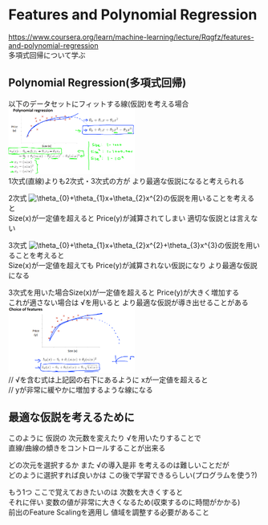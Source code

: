 # Features and Polynomial Regression
https://www.coursera.org/learn/machine-learning/lecture/Rqgfz/features-and-polynomial-regression  
多項式回帰について学ぶ  

## Polynomial Regression(多項式回帰)
以下のデータセットにフィットする線(仮説)を考える場合  
<img src="../../img/02_05_polynomial_regression.png" width=50%>  
1次式(直線)よりも2次式・3次式の方が より最適な仮説になると考えられる  

2次式 <img src="https://latex.codecogs.com/gif.latex?\theta_{0}&plus;\theta_{1}x&plus;\theta_{2}x^{2}" title="\theta_{0}+\theta_{1}x+\theta_{2}x^{2}" />の仮説を用いることを考えると  
Size(x)が一定値を超えると Price(y)が減算されてしまい 適切な仮説とは言えない  

3次式 <img src="https://latex.codecogs.com/gif.latex?\theta_{0}&plus;\theta_{1}x&plus;\theta_{2}x^{2}&plus;\theta_{3}x^{3}" title="\theta_{0}+\theta_{1}x+\theta_{2}x^{2}+\theta_{3}x^{3}" />の仮説を用いることを考えると  
Size(x)が一定値を超えても Price(y)が減算されない仮説になり より最適な仮説になる

3次式を用いた場合Size(x)が一定値を超えると Price(y)が大きく増加する  
これが適さない場合は √を用いると より最適な仮説が導き出せることがある    
<img src="../../img/02_05_polynomial_regression_root.png" width=50%>  
// √を含む式は上記図の右下にあるように xが一定値を超えると  
// yが非常に緩やかに増加するような線になる

## 最適な仮説を考えるために
このように 仮説の 次元数を変えたり √を用いたりすることで  
直線/曲線の傾きをコントロールすることが出来る  

どの次元を選択するか また √の導入是非 を考えるのは難しいことだが  
どのように選択すれば良いかは この後で学習できるらしい(プログラムを使う?)

もう1つ ここで覚えておきたいのは 次数を大きくすると  
それに伴い 変数の値が非常に大きくなるため(収束するのに時間がかかる)  
前出のFeature Scalingを適用し 値域を調整する必要があること
